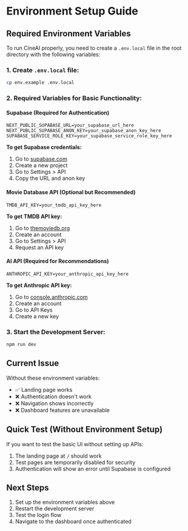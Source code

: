 # Environment Setup Guide

## Required Environment Variables

To run CineAI properly, you need to create a `.env.local` file in the root directory with the following variables:

### 1. Create `.env.local` file:

```bash
cp env.example .env.local
```

### 2. Required Variables for Basic Functionality:

#### Supabase (Required for Authentication)

```
NEXT_PUBLIC_SUPABASE_URL=your_supabase_url_here
NEXT_PUBLIC_SUPABASE_ANON_KEY=your_supabase_anon_key_here
SUPABASE_SERVICE_ROLE_KEY=your_supabase_service_role_key_here
```

**To get Supabase credentials:**

1. Go to [supabase.com](https://supabase.com)
2. Create a new project
3. Go to Settings > API
4. Copy the URL and anon key

#### Movie Database API (Optional but Recommended)

```
TMDB_API_KEY=your_tmdb_api_key_here
```

**To get TMDB API key:**

1. Go to [themoviedb.org](https://www.themoviedb.org/)
2. Create an account
3. Go to Settings > API
4. Request an API key

#### AI API (Required for Recommendations)

```
ANTHROPIC_API_KEY=your_anthropic_api_key_here
```

**To get Anthropic API key:**

1. Go to [console.anthropic.com](https://console.anthropic.com)
2. Create an account
3. Go to API Keys
4. Create a new key

### 3. Start the Development Server:

```bash
npm run dev
```

## Current Issue

Without these environment variables:

- ✅ Landing page works
- ❌ Authentication doesn't work
- ❌ Navigation shows incorrectly
- ❌ Dashboard features are unavailable

## Quick Test (Without Environment Setup)

If you want to test the basic UI without setting up APIs:

1. The landing page at `/` should work
2. Test pages are temporarily disabled for security
3. Authentication will show an error until Supabase is configured

## Next Steps

1. Set up the environment variables above
2. Restart the development server
3. Test the login flow
4. Navigate to the dashboard once authenticated

